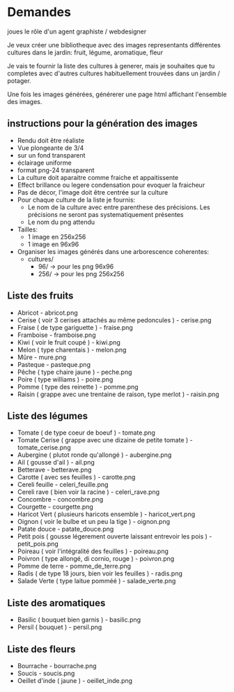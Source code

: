 # Demandes

joues le rôle d'un agent graphiste / webdesigner 

Je veux créer une bibliotheque avec des images representants différentes cultures dans le jardin: fruit, légume, aromatique, fleur

Je vais te fournir la liste des cultures à generer, mais je souhaites que tu completes avec d'autres cultures habituellement trouvées dans un jardin / potager. 

Une fois les images générées, générerer une page html affichant l'ensemble des images. 

## instructions pour la génération des images
- Rendu doit être réaliste
- Vue plongeante de 3/4
- sur un fond transparent
- éclairage uniforme
- format png-24 transparent
- La culture doit aparaitre comme fraiche et appaitissente
- Effect brillance ou legere condensation pour evoquer la fraicheur
- Pas de décor, l'image doit être centrée sur la culture
- Pour chaque culture de la liste je fournis:
	- Le nom de la culture avec entre parenthese des précisions. Les précisions ne seront pas systematiquement présentes
	- Le nom du png attendu
- Tailles:
	- 1 image en 256x256
	- 1 image en 96x96
- Organiser les images générés dans une arborescence coherentes: 
	- cultures/
		- 96/ -> pour les png 96x96
		- 256/ -> pour les png 256x256
	
## Liste des fruits

- Abricot - abricot.png
- Cerise ( voir 3 cerises attachés au même pedoncules ) - cerise.png
- Fraise ( de type gariguette ) - fraise.png
- Framboise - framboise.png
- Kiwi ( voir le fruit coupé ) - kiwi.png
- Melon ( type charentais ) - melon.png
- Mûre - mure.png
- Pasteque - pasteque.png
- Pêche ( type chaire jaune ) - peche.png
- Poire ( type williams ) - poire.png
- Pomme ( type des reinette ) - pomme.png
- Raisin ( grappe avec une trentaine de raison, type merlot ) - raisin.png
 

## Liste des légumes

- Tomate ( de type coeur de boeuf ) - tomate.png
- Tomate Cerise ( grappe avec une dizaine de petite tomate ) - tomate_cerise.png
- Aubergine ( plutot ronde qu'allongé ) - aubergine.png
- Ail ( gousse d'ail ) - ail.png
- Betterave - betterave.png
- Carotte ( avec ses feuilles ) - carotte.png
- Cereli feuille - celeri_feuille.png
- Cereli rave ( bien voir la racine ) - celeri_rave.png
- Concombre - concombre.png
- Courgette - courgette.png
- Haricot Vert ( plusieurs haricots ensemble ) - haricot_vert.png
- Oignon ( voir le bulbe et un peu la tige ) - oignon.png
- Patate douce - patate_douce.png
- Petit pois ( gousse légerement ouverte laissant entrevoir les pois ) - petit_pois.png
- Poireau ( voir l'intégralité des feuilles ) - poireau.png
- Poivron ( type allongé, di cornio, rouge ) - poivron.png
- Pomme de terre - pomme_de_terre.png
- Radis ( de type 18 jours, bien voir les feuilles ) - radis.png
- Salade Verte ( type laitue pomméé ) - salade_verte.png
 

## Liste des aromatiques

- Basilic ( bouquet bien garnis ) - basilic.png
- Persil ( bouquet ) - persil.png
 

## Liste des fleurs
- Bourrache - bourrache.png
- Soucis - soucis.png
- Oeillet d'inde ( jaune ) - oeillet_inde.png
